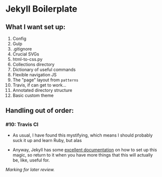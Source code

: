 # Jekyll Boilerplate 

## What I want set up:

1. Config
2. Gulp
3. .gitignore
4. Crucial SVGs
5. html-to-css.py
6. Collections directory
7. Dictionary of useful commands
8. Flexible navigation JS
9. The "page" layout from `patterns`
10. Travis, if can get to work...
11. Annotated directory structure
12. Basic custom theme

## Handling out of order:

### #10: Travis CI

- As usual, I have found this mystifying, which means I should probably suck it up and learn Ruby, but alas

- Anyway, Jekyll has some [excellent documentation](https://jekyllrb.com/docs/continuous-integration/travis-ci/) on how to set up this magic, so return to it when you have more things that this will actually be, like, useful for.

*Marking for later review.*